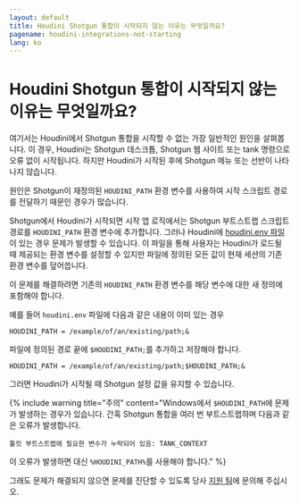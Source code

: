 ```yaml
---
layout: default
title: Houdini Shotgun 통합이 시작되지 않는 이유는 무엇일까요?
pagename: houdini-integrations-not-starting
lang: ko
---
```


# Houdini Shotgun 통합이 시작되지 않는 이유는 무엇일까요?


여기서는 Houdini에서 Shotgun 통합을 시작할 수 없는 가장 일반적인 원인을 살펴봅니다. 이 경우, Houdini는 Shotgun 데스크톱, Shotgun 웹 사이트 또는 tank 명령으로 오류 없이 시작됩니다. 하지만 Houdini가 시작된 후에 Shotgun 메뉴 또는 선반이 나타나지 않습니다.

원인은 Shotgun이 재정의된 `HOUDINI_PATH` 환경 변수를 사용하여 시작 스크립트 경로를 전달하기 때문인 경우가 많습니다.

Shotgun에서 Houdini가 시작되면 시작 앱 로직에서는 Shotgun 부트스트랩 스크립트 경로를 `HOUDINI_PATH` 환경 변수에 추가합니다. 그러나 Houdini에 [houdini.env 파일](http://www.sidefx.com/docs/houdini/basics/config_env.html#setting-environment-variables)이 있는 경우 문제가 발생할 수 있습니다.
이 파일을 통해 사용자는 Houdini가 로드될 때 제공되는 환경 변수를 설정할 수 있지만 파일에 정의된 모든 값이 현재 세션의 기존 환경 변수를 덮어씁니다.

이 문제를 해결하려면 기존의 `HOUDINI_PATH` 환경 변수를 해당 변수에 대한 새 정의에 포함해야 합니다.

예를 들어 `houdini.env` 파일에 다음과 같은 내용이 이미 있는 경우

    HOUDINI_PATH = /example/of/an/existing/path;&

파일에 정의된 경로 끝에 `$HOUDINI_PATH;`를 추가하고 저장해야 합니다.

    HOUDINI_PATH = /example/of/an/existing/path;$HOUDINI_PATH;&

그러면 Houdini가 시작될 때 Shotgun 설정 값을 유지할 수 있습니다.

{% include warning title="주의" content="Windows에서 `$HOUDINI_PATH`에 문제가 발생하는 경우가 있습니다. 간혹 Shotgun 통합을 여러 번 부트스트랩하며 다음과 같은 오류가 발생합니다.

    툴킷 부트스트랩에 필요한 변수가 누락되어 있음: TANK_CONTEXT

이 오류가 발생하면 대신 `%HOUDINI_PATH%`를 사용해야 합니다." %}

그래도 문제가 해결되지 않으면 문제를 진단할 수 있도록 당사 [지원 팀](https://support.shotgunsoftware.com/hc/ko/requests/new)에 문의해 주십시오.